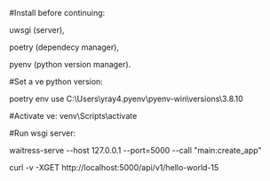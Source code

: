 #Install before continuing:

uwsgi (server),

poetry (dependecy manager),

pyenv (python version manager).

#Set a ve python version:

poetry env use C:\Users\yray4\.pyenv\pyenv-win\versions\3.8.10

#Activate ve:
venv\Scripts\activate

#Run wsgi server:

waitress-serve --host 127.0.0.1 --port=5000 --call "main:create_app"

curl -v -XGET http://localhost:5000/api/v1/hello-world-15
